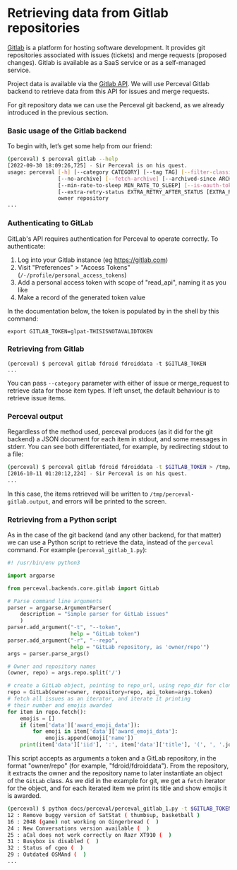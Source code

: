 # Retrieving data from Gitlab repositories

[Gitlab](https://gitlab.com/) is a platform for hosting software development. It
provides git repositories associated with issues (tickets) and merge requests (proposed
changes). Gitlab is available as a SaaS service or as a self-managed service.

Project data is available via the [Gitlab API](https://docs.gitlab.com/ee/api/). We will 
use Perceval Gitlab backend to retrieve data from this API for issues and merge requests.

For git repository data we can use the Perceval git backend, as we already introduced in 
the previous section.

### Basic usage of the Gitlab backend

To begin with, let’s get some help from our friend:

```bash
(perceval) $ perceval gitlab --help
[2022-09-30 18:09:26,725] - Sir Perceval is on his quest.
usage: perceval [-h] [--category CATEGORY] [--tag TAG] [--filter-classified] [--from-date FROM_DATE] [--blacklist-ids [BLACKLIST_IDS ...]] [-t API_TOKEN] [--archive-path ARCHIVE_PATH]
                [--no-archive] [--fetch-archive] [--archived-since ARCHIVED_SINCE] [--no-ssl-verify] [-o OUTFILE] [--json-line] [--enterprise-url BASE_URL] [--sleep-for-rate]
                [--min-rate-to-sleep MIN_RATE_TO_SLEEP] [--is-oauth-token] [--max-retries MAX_RETRIES] [--sleep-time SLEEP_TIME]
                [--extra-retry-status EXTRA_RETRY_AFTER_STATUS [EXTRA_RETRY_AFTER_STATUS ...]]
                owner repository
...
```

### Authenticating to GitLab

GitLab's API requires authentication for Perceval to operate correctly. To authenticate:

1. Log into your Gitlab instance (eg https://gitlab.com)
2. Visit "Preferences" > "Access Tokens" (`/-/profile/personal_access_tokens`)
3. Add a personal access token with scope of "read_api", naming it as you like
4. Make a record of the generated token value

In the documentation below, the token is populated by in the shell by this command:

```
export GITLAB_TOKEN=glpat-THISISNOTAVALIDTOKEN
```

### Retrieving from Gitlab

```
(perceval) $ perceval gitlab fdroid fdroiddata -t $GITLAB_TOKEN
...
```

You can pass `--category` parameter with either of issue or merge_request to retrieve data
for those item types. If left unset, the default behaviour is to retrieve issue items.

### Perceval output

Regardless of the method used, perceval produces (as it did for the git backend) a JSON document for each item in stdout, and some messages in stderr. You can see both differentiated, for example, by redirecting stdout to a file:

```bash
(perceval) $ perceval gitlab fdroid fdroiddata -t $GITLAB_TOKEN > /tmp/perceval-gitlab.output
[2016-10-11 01:20:12,224] - Sir Perceval is on his quest.
...
```

In this case, the items retrieved will be written to `/tmp/perceval-gitlab.output`, and errors will be printed to the screen.

### Retrieving from a Python script

As in the case of the git backend (and any other backend, for that matter) we can use a
Python script to retrieve the data, instead of the `perceval` command. For example
(`perceval_gitlab_1.py`):

```py
#! /usr/bin/env python3

import argparse

from perceval.backends.core.gitlab import GitLab

# Parse command line arguments
parser = argparse.ArgumentParser(
    description = "Simple parser for GitLab issues"
    )
parser.add_argument("-t", "--token",
                    help = "GitLab token")
parser.add_argument("-r", "--repo",
                    help = "GitLab repository, as 'owner/repo'")
args = parser.parse_args()

# Owner and repository names
(owner, repo) = args.repo.split('/')

# create a GitLab object, pointing to repo_url, using repo_dir for cloning
repo = GitLab(owner=owner, repository=repo, api_token=args.token)
# fetch all issues as an iterator, and iterate it printing
# their number and emojis awarded
for item in repo.fetch():
    emojis = []
    if (item['data']['award_emoji_data']):
        for emoji in item['data']['award_emoji_data']:
            emojis.append(emoji['name'])
    print(item['data']['iid'], ':', item['data']['title'], '(', ', '.join(emojis) if emojis else '', ')')
```

This script accepts as arguments a token and a GitLab repository, in the format
"owner/repo" (for example, "fdroid/fdroiddata"). From the repository, it extracts the
owner and the repository name to later instantiate an object of the `GitLab` class. As we
did in the example for git, we get a `fetch` iterator for the object, and for each iterated
item we print its title and show emojis it is awarded.

```bash
(perceval) $ python docs/perceval/perceval_gitlab_1.py -t $GITLAB_TOKEN -r fdroid/fdroiddata
12 : Remove buggy version of SatStat ( thumbsup, basketball )
16 : 2048 (game) not working on Gingerbread (  )
24 : New Conversations version available (  )
25 : aCal does not work correctly on Razr XT910 (  )
31 : Busybox is disabled (  )
32 : Status of cgeo (  )
29 : Outdated OSMAnd (  )
...
```
